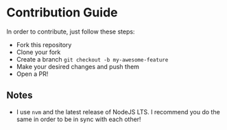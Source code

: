 # Contribution Guide

In order to contribute, just follow these steps:

- Fork this repository 
- Clone your fork 
- Create a branch `git checkout -b my-awesome-feature` 
- Make your desired changes and push them
- Open a PR!

## Notes

- I use `nvm` and the latest release of NodeJS LTS. I recommend you do the same in order to be in sync with each other!